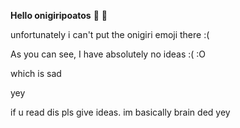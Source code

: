 __Hello onigiripoatos__
:potato:
:cheese:

unfortunately i can't put the onigiri emoji there :(

As you can see, I have absolutely no ideas
:(
:O

which is sad

yey

if u read dis pls give ideas. im basically brain ded
yey
